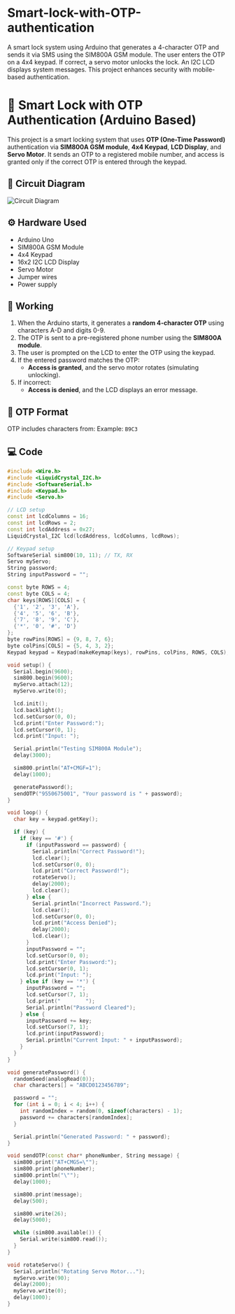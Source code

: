 # Smart-lock-with-OTP-authentication
A smart lock system using Arduino that generates a 4-character OTP and sends it via SMS using the SIM800A GSM module. The user enters the OTP on a 4x4 keypad. If correct, a servo motor unlocks the lock. An I2C LCD displays system messages. This project enhances security with mobile-based authentication.


# 🔐 Smart Lock with OTP Authentication (Arduino Based)

This project is a smart locking system that uses **OTP (One-Time Password)** authentication via **SIM800A GSM module**, **4x4 Keypad**, **LCD Display**, and **Servo Motor**. It sends an OTP to a registered mobile number, and access is granted only if the correct OTP is entered through the keypad.

## 📸 Circuit Diagram

![Circuit Diagram](https://github.com/obulsai/Smart-lock-with-OTP-athuntication/blob/main/circuit_image%20(1).png)

## ⚙️ Hardware Used

- Arduino Uno
- SIM800A GSM Module
- 4x4 Keypad
- 16x2 I2C LCD Display
- Servo Motor
- Jumper wires
- Power supply

## 🧠 Working

1. When the Arduino starts, it generates a **random 4-character OTP** using characters A-D and digits 0-9.
2. The OTP is sent to a pre-registered phone number using the **SIM800A module**.
3. The user is prompted on the LCD to enter the OTP using the keypad.
4. If the entered password matches the OTP:
   - **Access is granted**, and the servo motor rotates (simulating unlocking).
5. If incorrect:
   - **Access is denied**, and the LCD displays an error message.

## 🔢 OTP Format

OTP includes characters from:
Example: `B9C3`

## 💻 Code

```cpp
#include <Wire.h>
#include <LiquidCrystal_I2C.h>
#include <SoftwareSerial.h>
#include <Keypad.h>
#include <Servo.h>

// LCD setup
const int lcdColumns = 16;
const int lcdRows = 2;
const int lcdAddress = 0x27;
LiquidCrystal_I2C lcd(lcdAddress, lcdColumns, lcdRows);

// Keypad setup
SoftwareSerial sim800(10, 11); // TX, RX
Servo myServo;
String password;
String inputPassword = "";

const byte ROWS = 4;
const byte COLS = 4;
char keys[ROWS][COLS] = {
  {'1', '2', '3', 'A'},
  {'4', '5', '6', 'B'},
  {'7', '8', '9', 'C'},
  {'*', '0', '#', 'D'}
};
byte rowPins[ROWS] = {9, 8, 7, 6};
byte colPins[COLS] = {5, 4, 3, 2};
Keypad keypad = Keypad(makeKeymap(keys), rowPins, colPins, ROWS, COLS);

void setup() {
  Serial.begin(9600);
  sim800.begin(9600);
  myServo.attach(12);
  myServo.write(0);

  lcd.init();
  lcd.backlight();
  lcd.setCursor(0, 0);
  lcd.print("Enter Password:");
  lcd.setCursor(0, 1);
  lcd.print("Input: ");

  Serial.println("Testing SIM800A Module");
  delay(3000);

  sim800.println("AT+CMGF=1");
  delay(1000);

  generatePassword();
  sendOTP("9550675001", "Your password is " + password);
}

void loop() {
  char key = keypad.getKey();

  if (key) {
    if (key == '#') {
      if (inputPassword == password) {
        Serial.println("Correct Password!");
        lcd.clear();
        lcd.setCursor(0, 0);
        lcd.print("Correct Password!");
        rotateServo();
        delay(2000);
        lcd.clear();
      } else {
        Serial.println("Incorrect Password.");
        lcd.clear();
        lcd.setCursor(0, 0);
        lcd.print("Access Denied");
        delay(2000);
        lcd.clear();
      }
      inputPassword = "";
      lcd.setCursor(0, 0);
      lcd.print("Enter Password:");
      lcd.setCursor(0, 1);
      lcd.print("Input: ");
    } else if (key == '*') {
      inputPassword = "";
      lcd.setCursor(7, 1);
      lcd.print("        ");
      Serial.println("Password Cleared");
    } else {
      inputPassword += key;
      lcd.setCursor(7, 1);
      lcd.print(inputPassword);
      Serial.println("Current Input: " + inputPassword);
    }
  }
}

void generatePassword() {
  randomSeed(analogRead(0));
  char characters[] = "ABCD0123456789";

  password = "";
  for (int i = 0; i < 4; i++) {
    int randomIndex = random(0, sizeof(characters) - 1);
    password += characters[randomIndex];
  }

  Serial.println("Generated Password: " + password);
}

void sendOTP(const char* phoneNumber, String message) {
  sim800.print("AT+CMGS=\"");
  sim800.print(phoneNumber);
  sim800.println("\"");
  delay(1000);

  sim800.print(message);
  delay(500);

  sim800.write(26);
  delay(5000);

  while (sim800.available()) {
    Serial.write(sim800.read());
  }
}

void rotateServo() {
  Serial.println("Rotating Servo Motor...");
  myServo.write(90);
  delay(2000);
  myServo.write(0);
  delay(1000);
}

